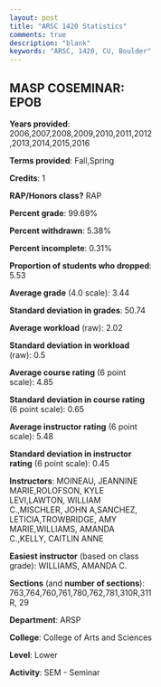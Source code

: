 ```yaml
---
layout: post
title: "ARSC 1420 Statistics"
comments: true
description: "blank"
keywords: "ARSC, 1420, CU, Boulder"
--- 
```

<head>
<script src="https://ajax.googleapis.com/ajax/libs/jquery/2.1.3/jquery.min.js"></script>
<script src="https://dl.dropboxusercontent.com/s/pc42nxpaw1ea4o9/highcharts.js?dl=0"></script>
<!-- <script src="../assets/js/highcharts.js"></script> -->
<style type="text/css">@font-face {
	font-family: "Bebas Neue";
	src: url(https://www.filehosting.org/file/details/544349/BebasNeue%20Regular.otf) format("opentype");
	}
	h1.Bebas { 
		font-family: "Bebas Neue", Verdana, Tahoma;
	}
</style>
</head>
<body>
	<div id="container" style="float: right; width: 45%; height: 88%; margin-left: 2.5%; margin-right: 2.5%;"></div>
	<script language="JavaScript">
		$(document).ready(function() {
		var chart = {type: 'column'};
		var title = {text: 'Grade Distribution'};
		var xAxis = {categories: ['A','B','C','D','F'],crosshair: true};
		var yAxis = {min: 0,title: {text: 'Percentage'}};
		var tooltip = {headerFormat: '<center><b><span style="font-size:20px">{point.key}</span></b></center>',
		               pointFormat: '<td style="padding:0"><b>{point.y:.1f}%</b></td>',
		               footerFormat: '</table>',shared: true,useHTML: true};
		var plotOptions = {column: {pointPadding: 0.0,borderWidth: 0}};  
		var credits = {enabled: false};var series= [{name: 'Percent',data: [66.76,24.02,4.19,1.68,3.35,]}];
		var json = {};
		json.chart = chart;
		json.title = title;
		json.tooltip = tooltip;
		json.xAxis = xAxis;
		json.yAxis = yAxis;  
		json.series = series;
		json.plotOptions = plotOptions;  
		json.credits = credits;
		$('#container').highcharts(json);
	});
	</script>
</body>
			   
## MASP COSEMINAR: EPOB

**Years provided**: 2006,2007,2008,2009,2010,2011,2012,2013,2014,2015,2016

**Terms provided**: Fall,Spring

**Credits**: 1

**RAP/Honors class?** RAP

**Percent grade**: 99.69%

**Percent withdrawn**: 5.38%

**Percent incomplete**: 0.31%

**Proportion of students who dropped**: 5.53

**Average grade** (4.0 scale): 3.44

**Standard deviation in grades**: 50.74

**Average workload** (raw): 2.02

**Standard deviation in workload** (raw): 0.5

**Average course rating** (6 point scale): 4.85

**Standard deviation in course rating** (6 point scale): 0.65

**Average instructor rating** (6 point scale): 5.48

**Standard deviation in instructor rating** (6 point scale): 0.45

**Instructors**: MOINEAU, JEANNINE MARIE,ROLOFSON, KYLE LEVI,LAWTON, WILLIAM C.,MISCHLER, JOHN A,SANCHEZ, LETICIA,TROWBRIDGE, AMY MARIE,WILLIAMS, AMANDA C.,KELLY, CAITLIN ANNE

**Easiest instructor** (based on class grade): WILLIAMS, AMANDA C.

**Sections** (and **number of sections**): 763,764,760,761,780,762,781,310R,311R, 29

**Department**: ARSP

**College**: College of Arts and Sciences

**Level**: Lower

**Activity**: SEM - Seminar